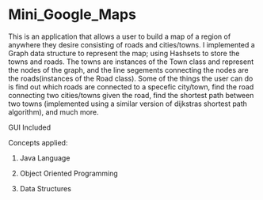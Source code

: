 # Mini_Google_Maps

  This is an application that allows a user to build a map of a region of anywhere they desire consisting of roads and cities/towns. I implemented a Graph data structure to represent the map; using Hashsets to store the towns and roads.  The towns are instances of the Town class and represent the nodes of the graph, and the line segements connecting the nodes are the roads(instances of the Road class). Some of the things the user can do is find out which roads are connected to a specefic city/town, find the road connecting two cities/towns given the road, find the shortest path between two towns (implemented using a similar version of dijkstras shortest path algorithm), and much more. 

GUI Included 

Concepts applied:
1. Java Language

2. Object Oriented Programming 

3. Data Structures

